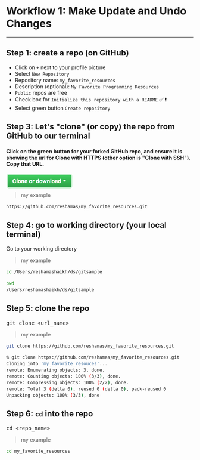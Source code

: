 # Workflow 1:  Make Update and Undo Changes

---

## Step 1:  create a repo (on GitHub)
- Click on `+` next to your profile picture
- Select `New Repository`
- Repository name:  `my_favorite_resources`
- Description (optional):  `My Favorite Programming Resources`
- `Public` repos are free
- Check box for `Initialize this repository with a README` :white_check_mark: :heavy_exclamation_mark:
- Select green button `Create repository`

## Step 3: Let's "clone" (or copy) the repo from GitHub to our terminal

#### Click on the green button for your forked GitHub repo, and ensure it is showing the url for **Clone with HTTPS**  (other option is "Clone with SSH").  Copy that URL.    <br> 
<img src="../images/github_clone_button.png" align="left" height="40" width="180" >   <br> <br>
    
>my example  
```text
https://github.com/reshamas/my_favorite_resources.git
```

## Step 4:  go to working directory (your local terminal)
Go to your working directory  
>my example
```bash
cd /Users/reshamashaikh/ds/gitsample
```
```bash
pwd
/Users/reshamashaikh/ds/gitsample
```  

## Step 5:  clone the repo  
<kbd> git clone <url_name> </kbd> 
>my example
```bash
git clone https://github.com/reshamas/my_favorite_resources.git
```
```bash
% git clone https://github.com/reshamas/my_favorite_resources.git
Cloning into 'my_favorite_resouces'...
remote: Enumerating objects: 3, done.
remote: Counting objects: 100% (3/3), done.
remote: Compressing objects: 100% (2/2), done.
remote: Total 3 (delta 0), reused 0 (delta 0), pack-reused 0
Unpacking objects: 100% (3/3), done
```

## Step 6:  `cd` into the repo
<kbd> cd <repo_name> </kbd>
>my example
```bash
cd my_favorite_resources
```

